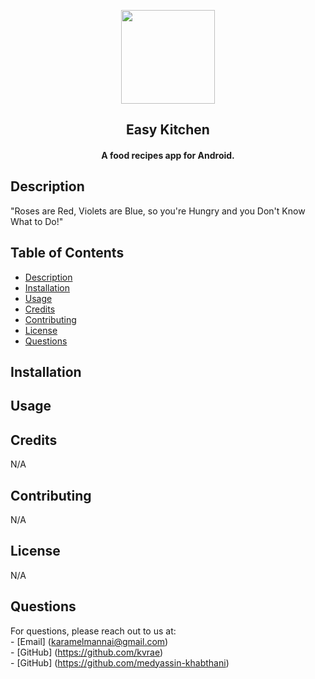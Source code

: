 <p align="center"><img src="https://drive.google.com/file/d/1yq7p80vMIH0GApSRktW7sRfUbMYoxceQ/view" width="150"></p> 
<h2 align="center"><b>Easy Kitchen</b></h2>
<h4 align="center">A food recipes app for Android.</h4>


  ## Description

"Roses are Red, Violets are Blue, so you're Hungry and you Don't Know What to Do!"

  ## Table of Contents
  - [Description](#description)
  - [Installation](#installation)
  - [Usage](#usage)
  - [Credits](#credits)
  - [Contributing](#contributing)
  - [License](#license)
  - [Questions](#questions)

  ## Installation
 

  ## Usage

  ## Credits
  N/A

  ## Contributing
  N/A

  ## License
  N/A

  ## Questions

  For questions, please reach out to us at: <br>
    - [Email] (karamelmannai@gmail.com) <br>
    - [GitHub] (https://github.com/kvrae) <br>
    - [GitHub] (https://github.com/medyassin-khabthani)
